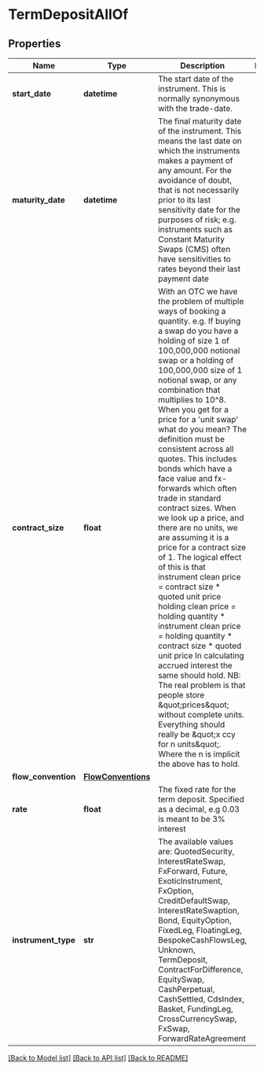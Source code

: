 # TermDepositAllOf

## Properties
Name | Type | Description | Notes
------------ | ------------- | ------------- | -------------
**start_date** | **datetime** | The start date of the instrument. This is normally synonymous with the trade-date. | 
**maturity_date** | **datetime** | The final maturity date of the instrument. This means the last date on which the instruments makes a payment of any amount.              For the avoidance of doubt, that is not necessarily prior to its last sensitivity date for the purposes of risk; e.g. instruments such as              Constant Maturity Swaps (CMS) often have sensitivities to rates beyond their last payment date | 
**contract_size** | **float** | With an OTC we have the problem of multiple ways of booking a quantity.              e.g.              If buying a swap do you have a holding of size 1 of 100,000,000 notional swap or a holding of 100,000,000 size of 1 notional swap, or any combination that multiplies to 10^8.              When you get for a price for a &#39;unit swap&#39; what do you mean? The definition must be consistent across all quotes. This includes bonds which have a face value and              fx-forwards which often trade in standard contract sizes. When we look up a price, and there are no units, we are assuming it is a price for a contract size of 1.              The logical effect of this is that              instrument clean price &#x3D; contract size * quoted unit price              holding clean price    &#x3D; holding quantity * instrument clean price &#x3D; holding quantity * contract size * quoted unit price              In calculating accrued interest the same should hold.              NB: The real problem is that people store \&quot;prices\&quot; without complete units. Everything should really be \&quot;x ccy for n units\&quot;. Where the n is implicit the above has to hold. | 
**flow_convention** | [**FlowConventions**](FlowConventions.md) |  | 
**rate** | **float** | The fixed rate for the term deposit. Specified as a decimal, e.g 0.03 is meant to be 3% interest | 
**instrument_type** | **str** | The available values are: QuotedSecurity, InterestRateSwap, FxForward, Future, ExoticInstrument, FxOption, CreditDefaultSwap, InterestRateSwaption, Bond, EquityOption, FixedLeg, FloatingLeg, BespokeCashFlowsLeg, Unknown, TermDeposit, ContractForDifference, EquitySwap, CashPerpetual, CashSettled, CdsIndex, Basket, FundingLeg, CrossCurrencySwap, FxSwap, ForwardRateAgreement | 

[[Back to Model list]](../README.md#documentation-for-models) [[Back to API list]](../README.md#documentation-for-api-endpoints) [[Back to README]](../README.md)


